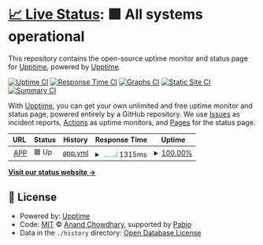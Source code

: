# [📈 Live Status](https://upptime.github.io/upptime): <!--live status--> **🟩 All systems operational**

This repository contains the open-source uptime monitor and status page for [Upptime](https://upptime.js.org), powered by [Upptime](https://github.com/upptime/upptime).

[![Uptime CI](https://github.com/juanretamales/UppTimeMarbox/workflows/Uptime%20CI/badge.svg)](https://github.com/juanretamales/UppTimeMarbox/actions?query=workflow%3A%22Uptime+CI%22)
[![Response Time CI](https://github.com/juanretamales/UppTimeMarbox/workflows/Response%20Time%20CI/badge.svg)](https://github.com/juanretamales/UppTimeMarbox/actions?query=workflow%3A%22Response+Time+CI%22)
[![Graphs CI](https://github.com/juanretamales/UppTimeMarbox/workflows/Graphs%20CI/badge.svg)](https://github.com/juanretamales/UppTimeMarbox/actions?query=workflow%3A%22Graphs+CI%22)
[![Static Site CI](https://github.com/juanretamales/UppTimeMarbox/workflows/Static%20Site%20CI/badge.svg)](https://github.com/juanretamales/UppTimeMarbox/actions?query=workflow%3A%22Static+Site+CI%22)
[![Summary CI](https://github.com/juanretamales/UppTimeMarbox/workflows/Summary%20CI/badge.svg)](https://github.com/juanretamales/UppTimeMarbox/actions?query=workflow%3A%22Summary+CI%22)

With [Upptime](https://upptime.js.org), you can get your own unlimited and free uptime monitor and status page, powered entirely by a GitHub repository. We use [Issues](https://github.com/upptime/upptime/issues) as incident reports, [Actions](https://github.com/juanretamales/UppTimeMarbox/actions) as uptime monitors, and [Pages](https://upptime.github.io/upptime) for the status page.

<!--start: status pages-->
<!-- This summary is generated by Upptime (https://github.com/upptime/upptime) -->
<!-- Do not edit this manually, your changes will be overwritten -->
<!-- prettier-ignore -->
| URL | Status | History | Response Time | Uptime |
| --- | ------ | ------- | ------------- | ------ |
| <img alt="" src="https://icons.duckduckgo.com/ip3/app.marbox.cl.ico" height="13"> [APP](https://app.marbox.cl) | 🟩 Up | [app.yml](https://github.com/juanretamales/UppTimeMarbox/commits/HEAD/history/app.yml) | <details><summary><img alt="Response time graph" src="./graphs/app/response-time-week.png" height="20"> 1315ms</summary><br><a href="https://juanretamales.github.io/UppTimeMarbox/history/app"><img alt="Response time 673" src="https://img.shields.io/endpoint?url=https%3A%2F%2Fraw.githubusercontent.com%2Fjuanretamales%2FUppTimeMarbox%2FHEAD%2Fapi%2Fapp%2Fresponse-time.json"></a><br><a href="https://juanretamales.github.io/UppTimeMarbox/history/app"><img alt="24-hour response time 761" src="https://img.shields.io/endpoint?url=https%3A%2F%2Fraw.githubusercontent.com%2Fjuanretamales%2FUppTimeMarbox%2FHEAD%2Fapi%2Fapp%2Fresponse-time-day.json"></a><br><a href="https://juanretamales.github.io/UppTimeMarbox/history/app"><img alt="7-day response time 1315" src="https://img.shields.io/endpoint?url=https%3A%2F%2Fraw.githubusercontent.com%2Fjuanretamales%2FUppTimeMarbox%2FHEAD%2Fapi%2Fapp%2Fresponse-time-week.json"></a><br><a href="https://juanretamales.github.io/UppTimeMarbox/history/app"><img alt="30-day response time 854" src="https://img.shields.io/endpoint?url=https%3A%2F%2Fraw.githubusercontent.com%2Fjuanretamales%2FUppTimeMarbox%2FHEAD%2Fapi%2Fapp%2Fresponse-time-month.json"></a><br><a href="https://juanretamales.github.io/UppTimeMarbox/history/app"><img alt="1-year response time 673" src="https://img.shields.io/endpoint?url=https%3A%2F%2Fraw.githubusercontent.com%2Fjuanretamales%2FUppTimeMarbox%2FHEAD%2Fapi%2Fapp%2Fresponse-time-year.json"></a></details> | <details><summary><a href="https://juanretamales.github.io/UppTimeMarbox/history/app">100.00%</a></summary><a href="https://juanretamales.github.io/UppTimeMarbox/history/app"><img alt="All-time uptime 99.16%" src="https://img.shields.io/endpoint?url=https%3A%2F%2Fraw.githubusercontent.com%2Fjuanretamales%2FUppTimeMarbox%2FHEAD%2Fapi%2Fapp%2Fuptime.json"></a><br><a href="https://juanretamales.github.io/UppTimeMarbox/history/app"><img alt="24-hour uptime 100.00%" src="https://img.shields.io/endpoint?url=https%3A%2F%2Fraw.githubusercontent.com%2Fjuanretamales%2FUppTimeMarbox%2FHEAD%2Fapi%2Fapp%2Fuptime-day.json"></a><br><a href="https://juanretamales.github.io/UppTimeMarbox/history/app"><img alt="7-day uptime 100.00%" src="https://img.shields.io/endpoint?url=https%3A%2F%2Fraw.githubusercontent.com%2Fjuanretamales%2FUppTimeMarbox%2FHEAD%2Fapi%2Fapp%2Fuptime-week.json"></a><br><a href="https://juanretamales.github.io/UppTimeMarbox/history/app"><img alt="30-day uptime 99.05%" src="https://img.shields.io/endpoint?url=https%3A%2F%2Fraw.githubusercontent.com%2Fjuanretamales%2FUppTimeMarbox%2FHEAD%2Fapi%2Fapp%2Fuptime-month.json"></a><br><a href="https://juanretamales.github.io/UppTimeMarbox/history/app"><img alt="1-year uptime 99.16%" src="https://img.shields.io/endpoint?url=https%3A%2F%2Fraw.githubusercontent.com%2Fjuanretamales%2FUppTimeMarbox%2FHEAD%2Fapi%2Fapp%2Fuptime-year.json"></a></details>

<!--end: status pages-->

[**Visit our status website →**](https://upptime.github.io/upptime)

## 📄 License

- Powered by: [Upptime](https://github.com/upptime/upptime)
- Code: [MIT](./LICENSE) © [Anand Chowdhary](https://anandchowdhary.com), supported by [Pabio](https://pabio.com)
- Data in the `./history` directory: [Open Database License](https://opendatacommons.org/licenses/odbl/1-0/)
